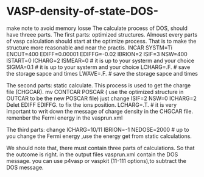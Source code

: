 # VASP-density-of-state-DOS-
make note to avoid memory losse
The calculate process of DOS, should have threee parts.
The first parts: optimized structures.
Almoust every parts of vasp calculation should start at the optimize process. That is to make the structure more reasonable and near the practis.
INCAR
SYSTM=Ti
ENCUT=400
EDIFF=0.00001
EDIFFG=-0.02
IBRION=2
ISIF=3
NSW=400
ISTART=0
ICHARG=2
ISMEAR=0                  # it is up to your systerm and your choice
SIGMA=0.1                 # it is up to your systerm and your choice
LCHARG=.F.                # save the storage sapce and times
LWAVE=.F.                 # save the storage sapce and times

The second parts: 
static calculate. This process is used to get the charge file (CHGCAR).
mv CONTCAR POSCAR ( use the optimized structure in OUTCAR to be the new POSCAR file)
just change ISIF=2 NSW=0 ICHARG=2 Delet EDIFF EDIFFG. to fix the ions position.
LCHARG=.T. # it is very important to writ down the message of charge density in the CHGCAR file.
remenber the Fermi energy in the vasprun.xml

The third parts:
change ICHARG=10/11
IBRION=-1
NEDOSE=2000 # up to you 
change the Fermi energy ,use the energy get from static calculations.

We should note that, there must contain three parts of calculations. So that the outcome is right.
in the output files vasprun.xml contain the DOS message. you can use p4vasp or vaspkit (11-111 options),to subtract the DOS message.
